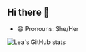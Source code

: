 ## Hi there 👋
- 😄 Pronouns: She/Her



![Lea's GitHub stats](https://github-readme-stats.vercel.app/api?username=leastayspeachy&show_icons=true&theme=radical)
